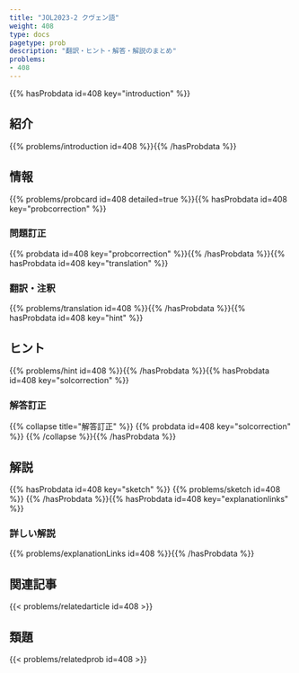 ```yaml
---
title: "JOL2023-2 クヴェン語"
weight: 408
type: docs
pagetype: prob
description: "翻訳・ヒント・解答・解説のまとめ"
problems: 
- 408
---
```


{{% hasProbdata id=408 key="introduction" %}}

## 紹介

{{% problems/introduction id=408 %}}{{% /hasProbdata %}}

## 情報

{{% problems/probcard id=408 detailed=true %}}{{% hasProbdata id=408 key="probcorrection" %}}

### 問題訂正

{{% probdata id=408 key="probcorrection" %}}{{% /hasProbdata %}}{{% hasProbdata id=408 key="translation" %}}

### 翻訳・注釈

{{% problems/translation id=408 %}}{{% /hasProbdata %}}{{% hasProbdata id=408 key="hint" %}}

## ヒント

{{% problems/hint id=408 %}}{{% /hasProbdata %}}{{% hasProbdata id=408 key="solcorrection" %}}

### 解答訂正

{{% collapse title="解答訂正" %}}
{{% probdata id=408 key="solcorrection" %}}
{{% /collapse %}}{{% /hasProbdata %}}

## 解説

{{% hasProbdata id=408 key="sketch" %}}
{{% problems/sketch id=408 %}}
{{% /hasProbdata %}}{{% hasProbdata id=408 key="explanationlinks" %}}

### 詳しい解説

{{% problems/explanationLinks id=408 %}}{{% /hasProbdata %}}

## 関連記事

{{< problems/relatedarticle id=408 >}}

## 類題

{{< problems/relatedprob id=408 >}}
